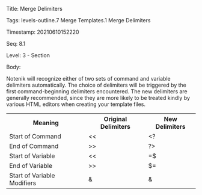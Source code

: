 Title:  Merge Delimiters

Tags:   levels-outline.7 Merge Templates.1 Merge Delimiters

Timestamp: 20210610152220

Seq:    8.1

Level:  3 - Section

Body: 

Notenik will recognize either of two sets of command and variable delimiters automatically. The choice of delimiters will be triggered by the first command-beginning delimiters encountered. The new delimiters are generally recommended, since they are more likely to be treated kindly by various HTML editors when creating your template files.

<table>
<tr><th>Meaning</th><th>Original Delimiters</th><th>New Delimiters</th></tr>
<tr><td>Start of Command</td><td>&lt;&lt;</td><td>&lt;?</td></tr>
<tr><td>End of Command</td><td>&gt;&gt;</td><td>?&gt;</td></tr>
<tr><td>Start of Variable</td><td>&lt;&lt;</td><td>=$</td></tr>
<tr><td>End of Variable</td><td>&gt;&gt;</td><td>$=</td></tr>
<tr><td>Start of Variable Modifiers</td><td>&amp;</td><td>&amp;</td></tr>
</table>
